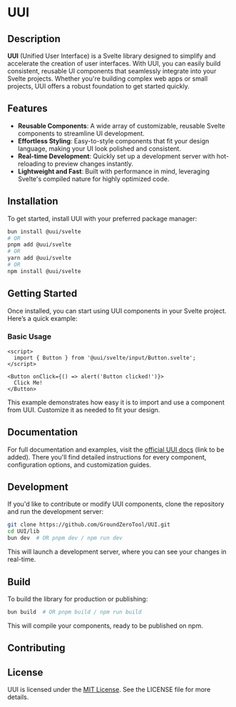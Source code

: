 # UUI

## Description

**UUI** (Unified User Interface) is a Svelte library designed to simplify and accelerate the creation of user interfaces. With UUI, you can easily build consistent, reusable UI components that seamlessly integrate into your Svelte projects. Whether you're building complex web apps or small projects, UUI offers a robust foundation to get started quickly.

## Features

- **Reusable Components**: A wide array of customizable, reusable Svelte components to streamline UI development.
- **Effortless Styling**: Easy-to-style components that fit your design language, making your UI look polished and consistent.
- **Real-time Development**: Quickly set up a development server with hot-reloading to preview changes instantly.
- **Lightweight and Fast**: Built with performance in mind, leveraging Svelte's compiled nature for highly optimized code.

## Installation

To get started, install UUI with your preferred package manager:

```bash
bun install @uui/svelte
# OR
pnpm add @uui/svelte
# OR
yarn add @uui/svelte
# OR
npm install @uui/svelte 
```

## Getting Started

Once installed, you can start using UUI components in your Svelte project. Here’s a quick example:

### Basic Usage

```svelte
<script>
  import { Button } from '@uui/svelte/input/Button.svelte';
</script>

<Button onClick={() => alert('Button clicked!')}>
  Click Me!
</Button>
```

This example demonstrates how easy it is to import and use a component from UUI. Customize it as needed to fit your design.

## Documentation

For full documentation and examples, visit the [official UUI docs](#) (link to be added). There you'll find detailed instructions for every component, configuration options, and customization guides.

## Development

If you'd like to contribute or modify UUI components, clone the repository and run the development server:

```bash
git clone https://github.com/GroundZeroTool/UUI.git
cd UUI/lib
bun dev  # OR pnpm dev / npm run dev
```

This will launch a development server, where you can see your changes in real-time.

## Build

To build the library for production or publishing:

```bash
bun build  # OR pnpm build / npm run build
```

This will compile your components, ready to be published on npm.

## Contributing

## License

UUI is licensed under the [MIT License](#). See the LICENSE file for more details.
